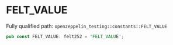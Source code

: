 # FELT_VALUE

Fully qualified path: `openzeppelin_testing::constants::FELT_VALUE`

```rust
pub const FELT_VALUE: felt252 = 'FELT_VALUE';
```

